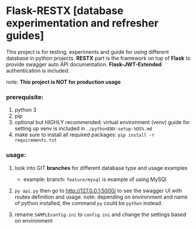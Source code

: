 # Flask-RESTX [database experimentation and refresher guides]

This project is for testing, experiments and guide for using different database in python projects. 
**RESTX** part is the framework on top of **Flask** to provide swagger auto API documentation.
**Flask-JWT-Extended** authentication is included. 

note: **This project is NOT for production usage**

### prerequisite:
1. python 3
2. pip
3. optional but HIGHLY recommended: virtual environment (venv)
guide for setting up venv is included in `./pythonENV-setup-%OS%.md`
4. make sure to install all required packages: `pip install -r requirements.txt`

### usage:
1. look into GIT **branches** for different database type and usage examples
   - example: branch: `feature/mysql` is example of using MySQl

2. `py api.py` then go to http://127.0.0.1:5000/ to see the swagger UI with routes definition and usage.
note: depending on environment and name of python installed, the command `py` could be `python` instead. 

3. rename `SAMPLEconfig.ini` to `config.ini` and change the settings based on environment
